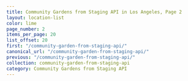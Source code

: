 ```yaml
---
title: Community Gardens from Staging API in Los Angeles, Page 2
layout: location-list
color: lime
page_number: 2
items_per_page: 20
list_offset: 20
first: "/community-garden-from-staging-api/"
canonical_url: "/community-garden-from-staging-api/"
previous: "/community-garden-from-staging-api/"
collection: community-garden-from-staging-api
category: Community Gardens from Staging API
---
```


